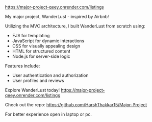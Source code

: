 https://major-project-qeey.onrender.com/listings

My major project, WanderLust - inspired by Airbnb!

Utilizing the MVC architecture, I built WanderLust from scratch using:
- EJS for templating
- JavaScript for dynamic interactions
- CSS for visually appealing design
- HTML for structured content
- Node.js for server-side logic

Features include:
- User authentication and authorization
- User profiles and reviews

Explore WanderLust today!
https://major-project-qeey.onrender.com/listings

Check out the repo:
https://github.com/HarshThakkar15/Major-Project

For better experience open in laptop or pc.
